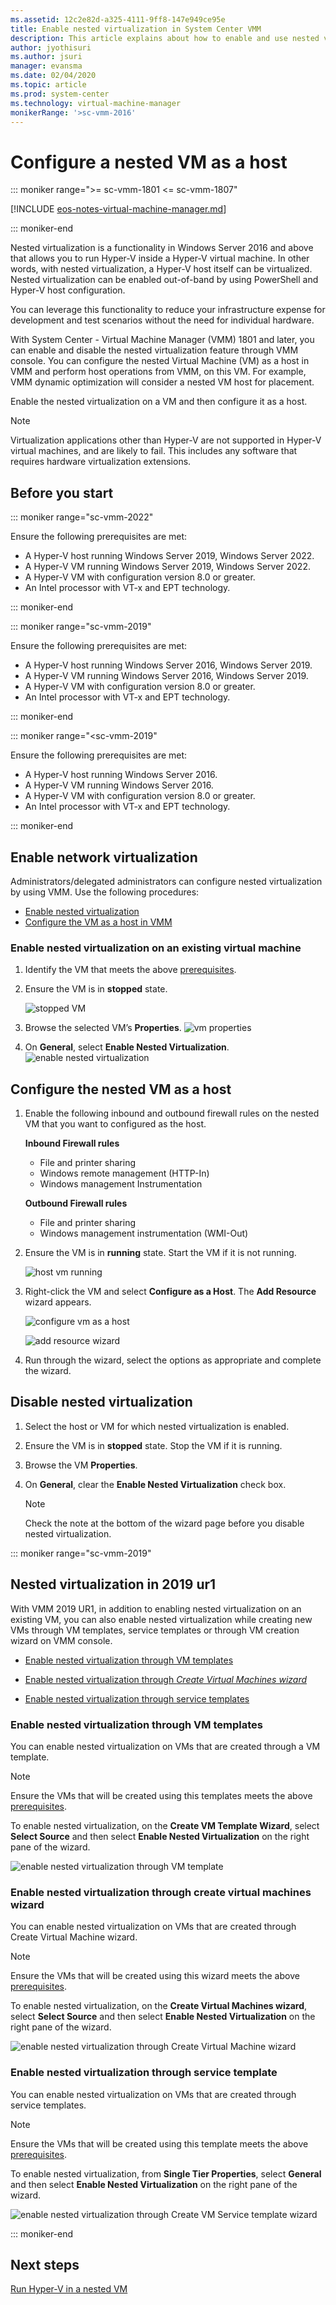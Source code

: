 ```yaml
---
ms.assetid: 12c2e82d-a325-4111-9ff8-147e949ce95e
title: Enable nested virtualization in System Center VMM
description: This article explains about how to enable and use nested virtualization in VMM
author: jyothisuri
ms.author: jsuri
manager: evansma
ms.date: 02/04/2020
ms.topic: article
ms.prod: system-center
ms.technology: virtual-machine-manager
monikerRange: '>sc-vmm-2016'
---
```


# Configure a nested VM as a host

::: moniker range=">= sc-vmm-1801 <= sc-vmm-1807"

[!INCLUDE [eos-notes-virtual-machine-manager.md](../includes/eos-notes-virtual-machine-manager.md)]

::: moniker-end


Nested virtualization is a functionality in Windows Server 2016 and above that allows you to run Hyper-V inside a Hyper-V virtual machine. In other words, with nested virtualization, a Hyper-V host itself can be virtualized. Nested virtualization can be enabled out-of-band by using PowerShell and Hyper-V host configuration.

You can leverage this functionality to reduce your infrastructure expense for development and test scenarios without the need for individual hardware.

With System Center - Virtual Machine Manager (VMM) 1801 and later, you can enable and disable the nested virtualization feature through VMM console. You can configure the nested Virtual Machine (VM) as a host in VMM and perform host operations from VMM, on this VM. For example, VMM dynamic optimization will consider a nested VM host for placement.

Enable the nested virtualization on a VM and then configure it as a host.

>[!NOTE]
> Virtualization applications other than Hyper-V are not supported in Hyper-V virtual machines, and are likely to fail. This includes any software that requires hardware virtualization extensions.

## Before you start

::: moniker range="sc-vmm-2022"

Ensure the following prerequisites are met:

- A Hyper-V host running Windows Server 2019, Windows Server 2022.
- A Hyper-V VM running Windows Server 2019, Windows Server 2022.
- A Hyper-V VM with configuration version 8.0 or greater.
- An Intel processor with VT-x and EPT technology.

::: moniker-end

::: moniker range="sc-vmm-2019"

Ensure the following prerequisites are met:

- A Hyper-V host running Windows Server 2016, Windows Server 2019.
- A Hyper-V VM running Windows Server 2016, Windows Server 2019.
- A Hyper-V VM with configuration version 8.0 or greater.
- An Intel processor with VT-x and EPT technology.

::: moniker-end

::: moniker range="<sc-vmm-2019"

Ensure the following prerequisites are met:

- A Hyper-V host running Windows Server 2016.
- A Hyper-V VM running Windows Server 2016.
- A Hyper-V VM with configuration version 8.0 or greater.
- An Intel processor with VT-x and EPT technology.

::: moniker-end

## Enable network virtualization

Administrators/delegated administrators can configure nested virtualization by using VMM. Use the following procedures:

- [Enable nested virtualization](#enable-nested-virtualization-on-an-existing-virtual-machine)
- [Configure the VM as a host in VMM](#configure-the-nested-vm-as-a-host)

### Enable nested virtualization on an existing virtual machine


1.	Identify the VM that meets the above [prerequisites](#before-you-start).
2.	Ensure the VM is in **stopped** state.

    ![stopped VM](media/nested-vm/nested-vm-stopped-state.png)

3. Browse the selected VM’s  **Properties**.
![vm properties](media/nested-vm/nested-vm-properties.png)
4. On **General**, select **Enable Nested Virtualization**.
![enable nested virtualization](media/nested-vm/nested-virtualization-enable.png)

## Configure the nested VM as a host
1.	Enable the following inbound and outbound firewall rules on the nested VM that you want to configured as the host.

    **Inbound Firewall rules**

    - File and printer sharing
    - Windows remote management (HTTP-In)
    - Windows management Instrumentation

    **Outbound Firewall rules**
    - File and printer sharing
    - Windows management instrumentation (WMI-Out)

2. Ensure the VM is in **running** state. Start the VM if it is not running.

    ![host vm running](media/nested-vm/nested-vm-running-state.png)

2. Right-click the VM and select **Configure as a Host**. The **Add Resource** wizard appears.

    ![configure vm as a host](media/nested-vm/nested-vm-configure-as-host.png)

    ![add resource wizard](media/nested-vm/nested-vm-add-resource1.png)

3. Run through the wizard, select the options as appropriate and complete the wizard.

## Disable nested virtualization

1.	Select the host or VM for which nested virtualization is enabled.
2.	Ensure the VM is in **stopped** state. Stop the VM if it is running.
3.	Browse the VM **Properties**.
4.	On **General**, clear the **Enable Nested Virtualization** check box.

    >[!NOTE]
    > Check the note at the bottom of the wizard page before you disable nested virtualization.

::: moniker range="sc-vmm-2019"


## Nested virtualization in 2019 ur1

With VMM 2019 UR1, in addition to enabling nested virtualization on an existing VM, you can also enable nested virtualization while creating new VMs through VM templates, service templates or through VM creation wizard on VMM console.

- [Enable nested virtualization through VM templates](#enable-nested-virtualization-through-vm-templates)

- [Enable nested virtualization through *Create Virtual Machines wizard*](#enable-nested-virtualization-through-create-virtual-machines-wizard)

- [Enable nested virtualization through service templates](#enable-nested-virtualization-through-service-template)

### Enable nested virtualization through VM templates
You can enable nested virtualization on VMs that are created through a VM template.

>[!NOTE]
> Ensure the VMs that will be created using this templates meets the above [prerequisites](#before-you-start).

To enable nested virtualization, on the **Create VM Template Wizard**, select **Select Source** and then select **Enable Nested Virtualization** on the right pane of the wizard.

![enable nested virtualization through VM template](media/nested-vm/enable-nested-virtualizaton-vm-template.png)

### Enable nested virtualization through create virtual machines wizard

You can enable nested virtualization on VMs that are created through Create Virtual Machine wizard.

>[!NOTE]
> Ensure the VMs that will be created using this wizard meets the above [prerequisites](#before-you-start).

To enable nested virtualization, on the **Create Virtual Machines wizard**, select  **Select Source** and then select **Enable Nested Virtualization** on the right pane of the wizard.

![enable nested virtualization through Create Virtual Machine wizard](media/nested-vm/enable-nested-virtualization-vm-wizard.png)

### Enable nested virtualization through service template
You can enable nested virtualization on VMs that are created through service templates.

>[!NOTE]
> Ensure the VMs that will be created using this template meets the above [prerequisites](#before-you-start).

To enable nested virtualization,  from  **Single Tier Properties**, select  **General** and then select **Enable Nested Virtualization** on the right pane of the wizard.

![enable nested virtualization through Create VM Service template wizard](media/nested-vm/enable-nested-virtualization-vm-service-template.png)

::: moniker-end

## Next steps
[Run Hyper-V in a nested VM](/virtualization/hyper-v-on-windows/user-guide/nested-virtualization)
